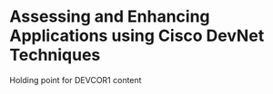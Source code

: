# Assessing and Enhancing Applications using Cisco DevNet Techniques
Holding point for DEVCOR1 content
